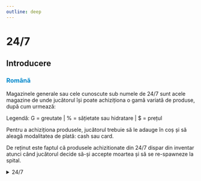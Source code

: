 ```yaml
---
outline: deep
---
```


# 24/7

## Introducere

### <span style="color: #0088CC">Română</span>

Magazinele generale sau cele cunoscute sub numele de 24/7 sunt acele magazine de unde jucătorul își poate achiziționa o gamă variată de produse, după cum urmează:

Legendă: G = greutate | % = sățietate sau hidratare | $ = prețul 

Pentru a achiziționa produsele, jucătorul trebuie să le adauge în coș și să aleagă modalitatea de plată: cash sau card.

De reținut este faptul că produsele achizitionate din 24/7 dispar din inventar atunci când jucătorul decide să-și accepte moartea și să se re-spawneze la spital.

<details>
  <summary>24/7</summary>
  <img src="https://v.b-zone.ro/images/wiki/shop-247.gif" alt="24/7">
</details>
